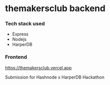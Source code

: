 # themakersclub backend

### Tech stack used
- Express
- Nodejs
- HarperDB

### Frontend
https://themakersclub.vercel.app

Submission for Hashnode x HarperDB Hackathon
